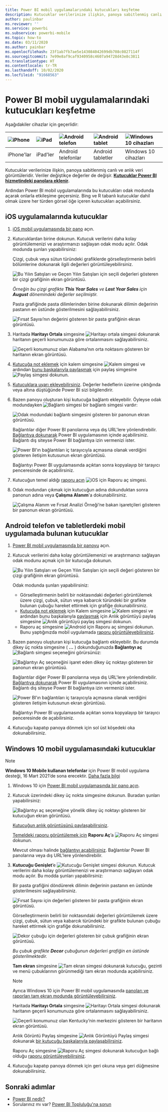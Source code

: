 ```yaml
---
title: Power BI mobil uygulamalarındaki kutucukları keşfetme
description: Kutucuklar verilerinize ilişkin, panoya sabitlenmiş canlı ve anlık veri görüntüleridir. Power BI mobil uygulamalarındaki kutucuklarla etkileşim kurma hakkında daha fazla bilgi edinin.
author: paulinbar
ms.reviewer: ''
ms.service: powerbi
ms.subservice: powerbi-mobile
ms.topic: how-to
ms.date: 03/11/2020
ms.author: painbar
ms.openlocfilehash: 23f1ab7fb7ae5e143084042699db708c0827114f
ms.sourcegitcommit: 7e99e8af9caf9340958c4607a94728d43e8c3811
ms.translationtype: HT
ms.contentlocale: tr-TR
ms.lasthandoff: 10/02/2020
ms.locfileid: "91668563"
---
```

# <a name="explore-tiles-in-the-power-bi-mobile-apps"></a>Power BI mobil uygulamalarındaki kutucukları keşfetme
Aşağıdakiler cihazlar için geçerlidir:

| ![iPhone](./media/mobile-tiles-in-the-mobile-apps/iphone-logo-50-px.png) | ![iPad](./media/mobile-tiles-in-the-mobile-apps/ipad-logo-50-px.png) | ![Android telefon](./media/mobile-tiles-in-the-mobile-apps/android-phone-logo-50-px.png) | ![Android tablet](./media/mobile-tiles-in-the-mobile-apps/android-tablet-logo-50-px.png) | ![Windows 10 cihazları](./media/mobile-tiles-in-the-mobile-apps/win-10-logo-50-px.png) |
|:--- |:--- |:--- |:--- |:--- |
| iPhone'lar |iPad'ler |Android telefonlar |Android tabletler |Windows 10 cihazları |

Kutucuklar verilerinize ilişkin, panoya sabitlenmiş canlı ve anlık veri görüntüleridir. Veriler değiştikçe değerler de değişir. **[Kutucuklar Power BI hizmetindeki panolara eklenir](../end-user-tiles.md).** 

Ardından Power BI mobil uygulamalarında bu kutucukları odak modunda açarak onlarla etkileşime geçersiniz. Bing ve R tabanlı kutucuklar dahil olmak üzere her türden görsel öğe içeren kutucukları açabilirsiniz.

## <a name="tiles-in-the-ios-apps"></a>iOS uygulamalarında kutucuklar

1. [iOS mobil uygulamasında bir pano](mobile-apps-view-dashboard.md) açın.
2. Kutucuklardan birine dokunun. Kutucuk verilerini daha kolay görüntülemenizi ve araştırmanızı sağlayan odak modu açılır. Odak modunda şunları yapabilirsiniz:
   
   Çizgi, çubuk veya sütun türündeki grafiklerde görselleştirmenin belirli bölümlerine dokunarak ilgili değerleri görüntüleyebilirsiniz.
   
    ![Bu Yılın Satışları ve Geçen Yılın Satışları için seçili değerleri gösteren bir çizgi grafiğinin ekran görüntüsü.](media/mobile-tiles-in-the-mobile-apps/power-bi-iphone-line-tile-values.png)
   
   *Örneğin bu çizgi grafikte **This Year Sales** ve **Last Year Sales** için **August** dönemindeki değerler seçilmiştir.*  
   
   Pasta grafiğinde pasta dilimlerinden birine dokunarak dilimin değerinin pastanın en üstünde gösterilmesini sağlayabilirsiniz.  
   
   ![Fırsat Sayısı’nın değerini gösteren bir pasta grafiğinin ekran görüntüsü.](media/mobile-tiles-in-the-mobile-apps/power-bi-ipad-tile-pie.png)
3. Haritada **Haritayı Ortala** simgesine ![Haritayı ortala simgesi](media/mobile-tiles-in-the-mobile-apps/power-bi-center-map-icon.png) dokunarak haritanın geçerli konumunuza göre ortalanmasını sağlayabilirsiniz.

   ![Geçerli konumunuz olan Alabama’nın orta noktasını gösteren bir haritanın ekran görüntüsü.](media/mobile-tiles-in-the-mobile-apps/power-bi-ipad-center-map.png)

4. [Kutucuğa not eklemek](mobile-annotate-and-share-a-tile-from-the-mobile-apps.md#annotate-and-share-the-tile-report-or-visual) için kalem simgesine ![Kalem simgesi](./media/mobile-tiles-in-the-mobile-apps/power-bi-iphone-annotate-icon.png) ve ardından [bunu başkalarıyla paylaşmak](mobile-annotate-and-share-a-tile-from-the-mobile-apps.md#annotate-and-share-the-tile-report-or-visual) için paylaş simgesine ![Paylaş simgesi](./media/mobile-tiles-in-the-mobile-apps/power-bi-iphone-share-icon.png) dokunun.

5. [Kutucuklara uyarı ekleyebilirsiniz](mobile-set-data-alerts-in-the-mobile-apps.md). Değerler hedeflerin üzerine çıktığında veya altına düştüğünde Power BI sizi bilgilendirir.

6. Bazen panoyu oluşturan kişi kutucuğa bağlantı ekleyebilir. Öyleyse odak modundayken ![Bağlantı simgesi](media/mobile-tiles-in-the-mobile-apps/power-bi-iphone-link-icon.png) bir bağlantı simgesi vardır:
   
    ![Odak modundaki bağlantı simgesini gösteren bir panonun ekran görüntüsü.](media/mobile-tiles-in-the-mobile-apps/power-bi-iphone-tile-link.png)
   
    Bağlantılar diğer Power BI panolarına veya dış URL'lere yönlendirebilir. [Bağlantıya dokunarak](../../create-reports/service-dashboard-edit-tile.md#hyperlink) Power BI uygulamasının içinde açabilirsiniz. Bağlantı dış siteyse Power BI bağlantıya izin vermenizi ister.
   
    ![Power BI’ın bağlantıları iç tarayıcıyla açmasına olanak verdiğini gösteren iletişim kutusunun ekran görüntüsü.](media/mobile-tiles-in-the-mobile-apps/pbi_andr_openlinkmessage.png)
   
    Bağlantıyı Power BI uygulamasında açıktan sonra kopyalayıp bir tarayıcı penceresinde de açabilirsiniz.
7. Kutucuğun temel aldığı [raporu açın](mobile-reports-in-the-mobile-apps.md) ![iOS için Raporu aç simgesi](././media/mobile-tiles-in-the-mobile-apps/power-bi-ipad-open-report-icon.png).
8. Odak modundan çıkmak için kutucuğun adına dokunduktan sonra panonun adına veya **Çalışma Alanım**'a dokunabilirsiniz.
   
    ![Çalışma Alanım ve Fırsat Analizi Örneği’ne bakan işaretçileri gösteren bir panonun ekran görüntüsü.](media/mobile-tiles-in-the-mobile-apps/power-bi-ipad-tile-breadcrumb.png)

## <a name="tiles-in-the-mobile-app-for-android-phones-and-tablets"></a>Android telefon ve tabletlerdeki mobil uygulamada bulunan kutucuklar
1. [Power BI mobil uygulamasında bir panoyu](mobile-apps-view-dashboard.md) açın.
2. Kutucuk verilerini daha kolay görüntülemenizi ve araştırmanızı sağlayan odak modunu açmak için bir kutucuğa dokunun.
   
   ![Bu Yılın Satışları ve Geçen Yılın Satışları için seçili değeri gösteren bir çizgi grafiğinin ekran görüntüsü.](media/mobile-tiles-in-the-mobile-apps/power-bi-android-tablet-tile.png)
   
    Odak modunda şunları yapabilirsiniz:
   
   * Görselleştirmenin belirli bir noktasındaki değerleri görüntülemek üzere çizgi, çubuk, sütun veya kabarcık türündeki bir grafikte bulunan çubuğu hareket ettirmek için grafiğe dokunabilirsiniz.  
   * [Kutucuğa not eklemek](mobile-annotate-and-share-a-tile-from-the-mobile-apps.md#annotate-and-share-the-tile-report-or-visual) için Kalem simgesine ![Kalem simgesi](./media/mobile-tiles-in-the-mobile-apps/power-bi-iphone-annotate-icon.png) ve ardından bunu başkalarıyla [paylaşmak](mobile-annotate-and-share-a-tile-from-the-mobile-apps.md#annotate-and-share-the-tile-report-or-visual) için Anlık görüntüyü paylaş simgesine ![Anlık görüntüyü paylaş simgesi](./media/mobile-tiles-in-the-mobile-apps/pbi_andr_sharesnapicon.png) dokunun.
   * Raporu aç simgesine ![Android için Raporu aç simgesi](./media/mobile-tiles-in-the-mobile-apps/power-bi-android-tablet-open-report-icon.png) dokunun. Bunu yaptığınızda mobil uygulamada [raporu görüntüleyebilirsiniz](mobile-reports-in-the-mobile-apps.md).
3. Bazen panoyu oluşturan kişi kutucuğa bağlantı ekleyebilir. Bu durumda dikey üç nokta simgesine ( **...** ) dokunduğunuzda **Bağlantıyı aç** ![Bağlantı simgesi](media/mobile-tiles-in-the-mobile-apps/power-bi-iphone-link-icon.png) seçeneğini görürsünüz:
   
    ![Bağlantıyı Aç seçeneğini işaret eden dikey üç noktayı gösteren bir panonun ekran görüntüsü.](media/mobile-tiles-in-the-mobile-apps/power-bi-android-tile-link.png)
   
    Bağlantılar diğer Power BI panolarına veya dış URL'lere yönlendirebilir. [Bağlantıya dokunarak](../../create-reports/service-dashboard-edit-tile.md#hyperlink) Power BI uygulamasının içinde açabilirsiniz. Bağlantı dış siteyse Power BI bağlantıya izin vermenizi ister.
   
    ![Power BI’ın bağlantıları iç tarayıcıyla açmasına olanak verdiğini gösteren iletişim kutusunun ekran görüntüsü.](media/mobile-tiles-in-the-mobile-apps/pbi_andr_openlinkmessage.png)
   
    Bağlantıyı Power BI uygulamasında açıktan sonra kopyalayıp bir tarayıcı penceresinde de açabilirsiniz.
4. Kutucuğu kapatıp panoya dönmek için sol üst köşedeki oka dokunabilirsiniz.

## <a name="tiles-in-the-windows-10-mobile-app"></a>Windows 10 mobil uygulamasındaki kutucuklar

>[!NOTE]
>**Windows 10 Mobile kullanan telefonlar** için Power BI mobil uygulama desteği, 16 Mart 2021’de sona erecektir. [Daha fazla bilgi](/legal/powerbi/powerbi-mobile/power-bi-mobile-app-end-of-support-for-windows-phones)

1. Windows 10 için [Power BI mobil uygulamasında bir pano açın](mobile-apps-view-dashboard.md).
2. Kutucuk üzerindeki dikey üç nokta simgesine dokunun. Buradan şunları yapabilirsiniz: 
   
    ![Bağlantıyı aç seçeneğine yönelik dikey üç noktayı gösteren bir kutucuğun ekran görüntüsü.](media/mobile-tiles-in-the-mobile-apps/pbi_win10tileellpslink.png)
   
    [Kutucuğun anlık görüntüsünü paylaşabilirsiniz](mobile-windows-10-phone-app-get-started.md).
   
    [Temeldeki raporu görüntülemek için](mobile-reports-in-the-mobile-apps.md) **Raporu Aç**’a ![Raporu Aç simgesi](././media/mobile-tiles-in-the-mobile-apps/power-bi-ipad-open-report-icon.png) dokunun.
   
    Mevcut olması halinde [bağlantıyı açabilirsiniz](../../create-reports/service-dashboard-edit-tile.md#hyperlink). Bağlantılar Power BI panolarına veya dış URL'lere yönlendirebilir.
3. **Kutucuğu Genişlet**’e ![Kutucuğu Genişlet simgesi](media/mobile-tiles-in-the-mobile-apps/power-bi-windows-10-focus-mode-icon.png) dokunun. Kutucuk verilerini daha kolay görüntülemenizi ve araştırmanızı sağlayan odak modu açılır. Bu modda şunları yapabilirsiniz:
   
   Bir pasta grafiğini döndürerek dilimin değerinin pastanın en üstünde gösterilmesini sağlayabilirsiniz.  
   
   ![Fırsat Sayısı için değerleri gösteren bir pasta grafiğinin ekran görüntüsü.](media/mobile-tiles-in-the-mobile-apps/power-bi-windows-10-pie-focus-mode.png)
   
   Görselleştirmenin belirli bir noktasındaki değerleri görüntülemek üzere çizgi, çubuk, sütun veya kabarcık türündeki bir grafikte bulunan çubuğu hareket ettirmek için grafiğe dokunabilirsiniz.  
   
   ![Dekor çubuğu için değerleri gösteren bir çubuk grafiğinin ekran görüntüsü.](media/mobile-tiles-in-the-mobile-apps/pbi_win10ph_bartile0316.png)
   
   *Bu çubuk grafikte **Decor** çubuğunun değerleri grafiğin en üstünde gösterilmektedir.*
   
   **Tam ekran** simgesine ![Tam ekran simgesi](media/mobile-tiles-in-the-mobile-apps/power-bi-full-screen-icon.png) dokunarak kutucuğu, gezinti ve menü çubuklarının görünmediği tam ekran modunda açabilirsiniz.
   
   > [!NOTE]
   > Ayrıca Windows 10 için Power BI mobil uygulamasında [panoları ve raporları tam ekran modunda görüntüleyebilirsiniz](mobile-windows-10-app-presentation-mode.md).
   > 
   > 
   
   Haritada **Haritayı Ortala** simgesine ![Haritayı Ortala simgesi](media/mobile-tiles-in-the-mobile-apps/power-bi-center-map-icon.png) dokunarak haritanın geçerli konumunuza göre ortalanmasını sağlayabilirsiniz.
   
   ![Geçerli konumunuz olan Kentucky’nin merkezini gösteren bir haritanın ekran görüntüsü.](media/mobile-tiles-in-the-mobile-apps/power-bi-windows-10-center-map.png)
   
   Anlık Görüntü Paylaş simgesine ![Anlık Görüntüyü Paylaş simgesi](./media/mobile-tiles-in-the-mobile-apps/pbi_win10ph_shareicon.png) dokunarak [bir kutucuğu başkalarıyla paylaşabilirsiniz](mobile-windows-10-phone-app-get-started.md).   
   
   Raporu Aç simgesine ![Raporu Aç simgesi](././media/mobile-tiles-in-the-mobile-apps/power-bi-ipad-open-report-icon.png) dokunarak kutucuğun bağlı olduğu [raporu görüntüleyebilirsiniz](mobile-reports-in-the-mobile-apps.md). 
4. Kutucuğu kapatıp panoya dönmek için geri okuna veya geri düğmesine dokunabilirsiniz.

## <a name="next-steps"></a>Sonraki adımlar
* [Power BI nedir?](../../fundamentals/power-bi-overview.md)
* Sorularınız mı var? [Power BI Topluluğu'na sorun](https://community.powerbi.com/)